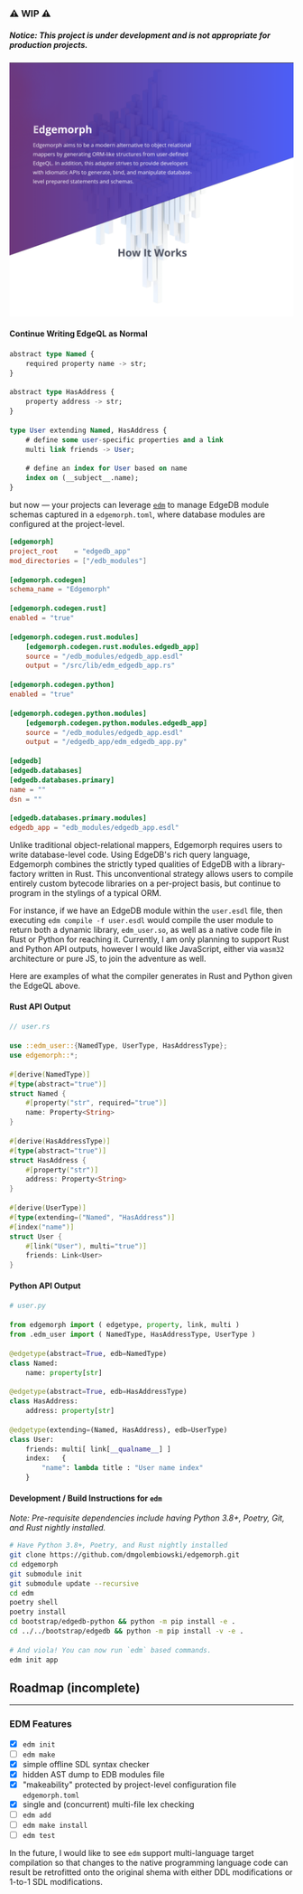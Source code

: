 ### ⚠️ WIP ⚠️ 
##### _Notice: This project is under development and is not appropriate for production projects._ 

![EdgemorphBanner](/banner.png)

#### Continue Writing EdgeQL as Normal

```sql
abstract type Named {
    required property name -> str;
}

abstract type HasAddress {
    property address -> str;
}

type User extending Named, HasAddress {
    # define some user-specific properties and a link
    multi link friends -> User;

    # define an index for User based on name
    index on (__subject__.name);
}
```

but now — your projects can leverage [`edm`](https://github.com/dmgolembiowski/edgemorph/tree/master/edm) to manage EdgeDB module schemas captured in a `edgemorph.toml`, where database modules are configured at the project-level.

```toml
[edgemorph]
project_root    = "edgedb_app"
mod_directories = ["/edb_modules"]

[edgemorph.codegen]
schema_name = "Edgemorph"

[edgemorph.codegen.rust]
enabled = "true"

[edgemorph.codegen.rust.modules]
    [edgemorph.codegen.rust.modules.edgedb_app]
    source = "/edb_modules/edgedb_app.esdl"
    output = "/src/lib/edm_edgedb_app.rs"

[edgemorph.codegen.python]
enabled = "true"

[edgemorph.codegen.python.modules]
    [edgemorph.codegen.python.modules.edgedb_app]
    source = "/edb_modules/edgedb_app.esdl"
    output = "/edgedb_app/edm_edgedb_app.py"

[edgedb]
[edgedb.databases]
[edgedb.databases.primary]
name = ""
dsn = ""

[edgedb.databases.primary.modules]
edgedb_app = "edb_modules/edgedb_app.esdl"
```

Unlike traditional object-relational mappers, Edgemorph requires users to write database-level code. Using EdgeDB's rich query language, Edgemorph combines the strictly typed qualities of EdgeDB with a library-factory written in Rust. This unconventional strategy allows users to compile entirely custom bytecode libraries on a per-project basis, but continue to program in the stylings of a typical ORM.

For instance, if we have an EdgeDB module within the `user.esdl` file, then executing `edm compile -f user.esdl` would compile the user module to return both a dynamic library, `edm_user.so`, as well as a native code file in Rust or Python for reaching it. Currently, I am only planning to support Rust and Python  API outputs, however I would like JavaScript, either via `wasm32` architecture or pure JS, to join the adventure as well.

Here are examples of what the compiler generates in Rust and Python given the EdgeQL above.

#### Rust API Output

```rust
// user.rs

use ::edm_user::{NamedType, UserType, HasAddressType};
use edgemorph::*;

#[derive(NamedType)]
#[type(abstract="true")]
struct Named {
    #[property("str", required="true")]
    name: Property<String>
}

#[derive(HasAddressType)]
#[type(abstract="true")]
struct HasAddress {
    #[property("str")]
    address: Property<String>
}

#[derive(UserType)]
#[type(extending=("Named", "HasAddress")]
#[index("name")]
struct User {
    #[link("User"), multi="true")]
    friends: Link<User>
}
```


#### Python API Output

```python
# user.py

from edgemorph import ( edgetype, property, link, multi )
from .edm_user import ( NamedType, HasAddressType, UserType )

@edgetype(abstract=True, edb=NamedType)
class Named:
    name: property[str]

@edgetype(abstract=True, edb=HasAddressType)
class HasAddress:
    address: property[str]

@edgetype(extending=(Named, HasAddress), edb=UserType)
class User:
    friends: multi[ link[__qualname__] ]
    index:   {
        "name": lambda title : "User name index"
    }
```

#### Development / Build Instructions for `edm`

_Note: Pre-requisite dependencies include having
Python 3.8+, Poetry, Git, and Rust nightly installed._

```bash
# Have Python 3.8+, Poetry, and Rust nightly installed
git clone https://github.com/dmgolembiowski/edgemorph.git
cd edgemorph
git submodule init
git submodule update --recursive
cd edm
poetry shell
poetry install
cd bootstrap/edgedb-python && python -m pip install -e .
cd ../../bootstrap/edgedb && python -m pip install -v -e .

# And viola! You can now run `edm` based commands.
edm init app
```
## Roadmap (incomplete)
***
### EDM Features
- [X] `edm init`
- [ ] `edm make` 
- [X] simple offline SDL syntax checker
- [X] hidden AST dump to EDB modules file
- [X] "makeability" protected by project-level configuration file `edgemorph.toml`
- [X] single and (concurrent) multi-file lex checking
- [ ] `edm add`
- [ ] `edm make install`
- [ ] `edm test`

In the future, I would like to see `edm` support multi-language target compilation so that changes to the native programming language code can result be retrofitted onto the original shema with either DDL modifications or 1-to-1 SDL modifications.

